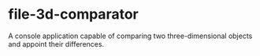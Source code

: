 # file-3d-comparator
A console application capable of comparing two three-dimensional objects and appoint their differences.
